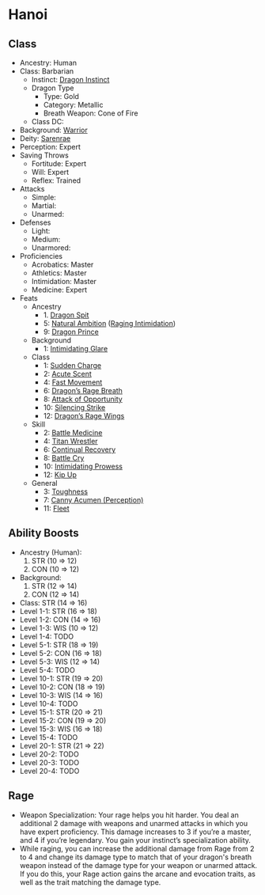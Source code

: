 # Hanoi

## Class

- Ancestry: Human
- Class: Barbarian
   - Instinct: [Dragon Instinct](https://2e.aonprd.com/Instincts.aspx?ID=2)
   - Dragon Type
      - Type: Gold
      - Category: Metallic
      - Breath Weapon: Cone of Fire
  - Class DC: 
- Background: [Warrior](https://pf2.d20pfsrd.com/background/warrior/)
- Deity: [Sarenrae](https://2e.aonprd.com/Deities.aspx?ID=16)
- Perception: Expert
- Saving Throws
   - Fortitude: Expert
   - Will: Expert
   - Reflex: Trained
- Attacks
   - Simple: 
   - Martial: 
   - Unarmed: 
- Defenses
   - Light: 
   - Medium: 
   - Unarmored: 
- Proficiencies
   - Acrobatics: Master
   - Athletics: Master
   - Intimidation: Master
   - Medicine: Expert
- Feats
   - Ancestry
      - 1\. [Dragon Spit](https://2e.aonprd.com/Feats.aspx?ID=941)
      - 5: [Natural Ambition](https://2e.aonprd.com/Feats.aspx?ID=70) ([Raging Intimidation](https://2e.aonprd.com/Feats.aspx?ID=132))
      - 9: [Dragon Prince](https://2e.aonprd.com/Feats.aspx?ID=953)
   - Background
      - 1: [Intimidating Glare](https://2e.aonprd.com/Feats.aspx?ID=796)
   - Class
      - 1: [Sudden Charge](https://2e.aonprd.com/Feats.aspx?ID=134)
      - 2: [Acute Scent](https://2e.aonprd.com/Feats.aspx?ID=135)
      - 4: [Fast Movement](https://2e.aonprd.com/Feats.aspx?ID=140)
      - 6: [Dragon’s Rage Breath](https://2e.aonprd.com/Feats.aspx?ID=148)
      - 8: [Attack of Opportunity](https://2e.aonprd.com/Feats.aspx?ID=145)
      - 10: [Silencing Strike](https://2e.aonprd.com/Feats.aspx?ID=1621)
      - 12: [Dragon’s Rage Wings](https://2e.aonprd.com/Feats.aspx?ID=162)
   - Skill
      - 2: [Battle Medicine](https://2e.aonprd.com/Feats.aspx?ID=760)
      - 4: [Titan Wrestler](https://2e.aonprd.com/Feats.aspx?ID=854)
      - 6: [Continual Recovery](https://2e.aonprd.com/Feats.aspx?ID=771)
      - 8: [Battle Cry](https://2e.aonprd.com/Feats.aspx?ID=759)
      - 10: [Intimidating Prowess](https://2e.aonprd.com/Feats.aspx?ID=797)
      - 12: [Kip Up](https://2e.aonprd.com/Feats.aspx?ID=799)
   - General
      - 3: [Toughness](https://2e.aonprd.com/Feats.aspx?ID=855)
      - 7: [Canny Acumen (Perception)](https://2e.aonprd.com/Feats.aspx?ID=764)
      - 11: [Fleet](https://pf2.d20pfsrd.com/feat/fleet/)
   
## Ability Boosts

- Ancestry (Human):
   1. STR (10 => 12)
   2. CON (10 => 12)
- Background: 
   1. STR (12 => 14)
   2. CON (12 => 14)
- Class: STR (14 => 16)
- Level 1-1: STR (16 => 18)
- Level 1-2: CON (14 => 16)
- Level 1-3: WIS (10 => 12)
- Level 1-4: TODO
- Level 5-1: STR (18 => 19)
- Level 5-2: CON (16 => 18)
- Level 5-3: WIS (12 => 14)
- Level 5-4: TODO
- Level 10-1: STR (19 => 20)
- Level 10-2: CON (18 => 19)
- Level 10-3: WIS (14 => 16)
- Level 10-4: TODO
- Level 15-1: STR (20 => 21)
- Level 15-2: CON (19 => 20)
- Level 15-3: WIS (16 => 18)
- Level 15-4: TODO
- Level 20-1: STR (21 => 22)
- Level 20-2: TODO
- Level 20-3: TODO
- Level 20-4: TODO

## Rage 

- Weapon Specialization: Your rage helps you hit harder. You deal an additional 2 damage with weapons and unarmed attacks in which you have expert proficiency. This damage increases to 3 if you’re a master, and 4 if you’re legendary. You gain your instinct’s specialization ability.
- While raging, you can increase the additional damage from Rage from 2 to 4 and change its damage type to match that of your dragon's breath weapon instead of the damage type for your weapon or unarmed attack. If you do this, your Rage action gains the arcane and evocation traits, as well as the trait matching the damage type.
